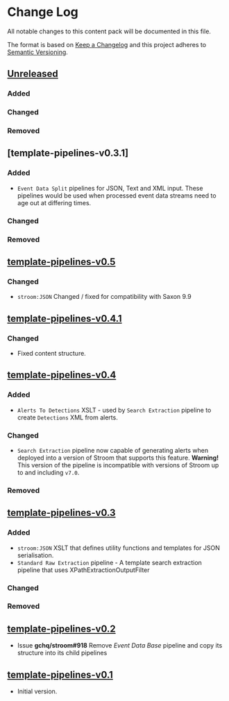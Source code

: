 # Change Log

All notable changes to this content pack will be documented in this file.

The format is based on [Keep a Changelog](http://keepachangelog.com/)
and this project adheres to [Semantic Versioning](http://semver.org/).

## [Unreleased]

### Added

### Changed

### Removed

## [template-pipelines-v0.3.1]

### Added
* `Event Data Split` pipelines for JSON, Text and XML input. These pipelines would be used when processed event data streams need to age out at differing times.

### Changed

### Removed

## [template-pipelines-v0.5]

### Changed

* `stroom:JSON` Changed / fixed for compatibility with Saxon 9.9

## [template-pipelines-v0.4.1]

### Changed

* Fixed content structure. 

## [template-pipelines-v0.4]

### Added

* `Alerts To Detections` XSLT - used by `Search Extraction` pipeline to create `Detections` XML from alerts.


### Changed

* `Search Extraction` pipeline now capable of generating alerts when deployed into a version of Stroom that supports
this feature. **Warning!** This version of the pipeline is incompatible with versions of 
Stroom up to and including `v7.0`.

### Removed


## [template-pipelines-v0.3]

### Added

* `stroom:JSON` XSLT that defines utility functions and templates for JSON serialisation.
* `Standard Raw Extraction` pipeline - A template search extraction pipeline that uses XPathExtractionOutputFilter

### Changed

### Removed


## [template-pipelines-v0.2]

* Issue **gchq/stroom#918** Remove _Event Data Base_ pipeline and copy its structure into its child pipelines

## [template-pipelines-v0.1]

* Initial version.


[Unreleased]: https://github.com/gchq/stroom-content/compare/template-pipelines-v0.5...HEAD
[template-pipelines-v0.5]: https://github.com/gchq/stroom-content/compare/template-pipelines-v0.4.1...template-pipelines-v0.5
[template-pipelines-v0.4.1]: https://github.com/gchq/stroom-content/compare/template-pipelines-v0.3...template-pipelines-v0.4.1
[template-pipelines-v0.4]: https://github.com/gchq/stroom-content/compare/template-pipelines-v0.3...template-pipelines-v0.4
[template-pipelines-v0.3]: https://github.com/gchq/stroom-content/compare/template-pipelines-v0.2...template-pipelines-v0.3
[template-pipelines-v0.2]: https://github.com/gchq/stroom-content/compare/template-pipelines-v0.1...template-pipelines-v0.2
[template-pipelines-v0.1]: https://github.com/gchq/stroom-content/compare/template-pipelines-v0.1...template-pipelines-v0.1
